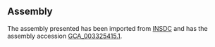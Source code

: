 
Assembly
--------

The assembly presented has been imported from 
[INSDC](http://www.insdc.org) and has the assembly accession
[GCA\_003325415.1](http://www.ebi.ac.uk/ena/data/view/GCA_003325415.1).


